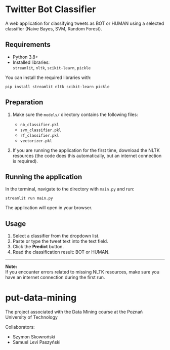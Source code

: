 # Twitter Bot Classifier

A web application for classifying tweets as BOT or HUMAN using a selected classifier (Naive Bayes, SVM, Random Forest).

## Requirements

- Python 3.8+
- Installed libraries:  
  `streamlit`, `nltk`, `scikit-learn`, `pickle`

You can install the required libraries with:
```
pip install streamlit nltk scikit-learn pickle
```

## Preparation

1. Make sure the `models/` directory contains the following files:
   - `nb_classifier.pkl`
   - `svm_classifier.pkl`
   - `rf_classifier.pkl`
   - `vectorizer.pkl`

2. If you are running the application for the first time, download the NLTK resources (the code does this automatically, but an internet connection is required).

## Running the application

In the terminal, navigate to the directory with `main.py` and run:

```
streamlit run main.py
```

The application will open in your browser.

## Usage

1. Select a classifier from the dropdown list.
2. Paste or type the tweet text into the text field.
3. Click the **Predict** button.
4. Read the classification result: BOT or HUMAN.

---

**Note:**  
If you encounter errors related to missing NLTK resources, make sure you have an internet connection during the first run.

# put-data-mining
The project associated with the Data Mining course at the Poznań University of Technology

Collaborators:
 - Szymon Skowroński
 - Samuel Levi Paszyński
